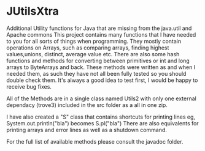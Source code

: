 # JUtilsXtra
Additional Utility functions for Java that are missing from the java.util and Apache commons
This project contains many functions that I have needed to you for all sorts of things when programming. 
They mostly contain operations on Arrays, such as comparing arrays, finding highest values,unions, distinct, average value etc. 
There are also some hash functions and methods for converting between primitives or int and long arrays to ByteArrays and back.
These methods were written as and when I needed them, as such they have not all been fully tested so you should double check them. 
It's always a good idea to test first, I would be happy to receive bug fixes.

All of the Methods are in a single class named Utils2 with only one external dependacy (trove3) included in the src folder as
a all in one zip. 

I have also created a "S" class that contains shortcuts for printing lines eg, System.out.println("bla") becomes S.pl("bla")
There are also equivalents for printing arrays and error lines as well as a shutdown command.

For the full list of available methods please consult the javadoc folder.
